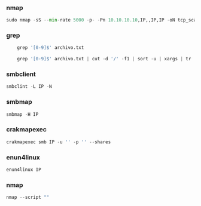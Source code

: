 ### nmap 

```python
sudo nmap -sS --min-rate 5000 -p- -Pn 10.10.10.10,IP,,IP,IP -oN tcp_scan.txt
```
### grep 

```python
	grep '[0-9]$' archivo.txt
	
	grep '[0-9]$' archivo.txt | cut -d '/' -f1 | sort -u | xargs | tr ' ' ','
```

### smbclient

```python
smbclint -L IP -N 
```

### smbmap

```python
smbmap -H IP
```

### crakmapexec

```python
crakmapexec smb IP -u '' -p '' --shares
```

### enun4linux

```python
enun4linux IP
```

### nmap 
```python
nmap --script ""
```